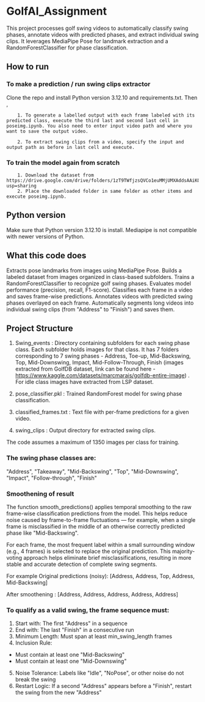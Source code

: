 # GolfAI_Assignment
This project processes golf swing videos to automatically classify swing phases, annotate videos with predicted phases, and extract individual swing clips. It leverages MediaPipe Pose for landmark extraction and a RandomForestClassifier for phase classification.

## How to run
### To make a prediction / run swing clips extractor
Clone the repo and install Python version 3.12.10 and requirements.txt. Then ,

        1. To generate a labelled output with each frame labeled with its predicted class, execute the third last and second last cell in poseimg.ipynb. You also need to enter input video path and where you want to save the output video.
        
        2. To extract swing clips from a video, specify the input and output path as before in last cell and execute.

### To train the model again from scratch 
        1. Download the dataset from   https://drive.google.com/drive/folders/1zT9TWfjzsQVCo1euMMjUMXAddsAAiKQB?usp=sharing
        2. Place the downloaded folder in same folder as other items and execute poseimg.ipynb.

## Python version
Make sure that Python version 3.12.10 is install. Mediapipe  is not compatible with newer versions of Python.

## What this code does
Extracts pose landmarks from images using MediaPipe Pose.
Builds a labeled dataset from images organized in class-based subfolders.
Trains a RandomForestClassifier to recognize golf swing phases.
Evaluates model performance (precision, recall, F1-score).
Classifies each frame in a video and saves frame-wise predictions.
Annotates videos with predicted swing phases overlayed on each frame.
Automatically segments long videos into individual swing clips (from "Address" to "Finish") and saves them.

## Project Structure
1. Swing_events : Directory containing subfolders for each swing phase class. Each subfolder holds images for that class. It has 7 folders corresponding to 7 swing phases - Address, Toe-up, Mid-Backswing, Top, Mid-Downswing, Impact, Mid-Follow-Through, Finish (images extracted from GolfDB dataset, link can be found here - https://www.kaggle.com/datasets/marcmarais/golfdb-entire-image) . For idle class images have extracted from LSP dataset. 

2. pose_classifier.pkl : Trained RandomForest model for swing phase classification.

3. classified_frames.txt : Text file with per-frame predictions for a given video.

4. swing_clips : Output directory for extracted swing clips.


The code assumes a maximum of 1350 images per class for training.

### The swing phase classes are:
"Address", "Takeaway", "Mid-Backswing", "Top", "Mid-Downswing", "Impact", "Follow-through", "Finish"

### Smoothening of result 
The function smooth_predictions() applies temporal smoothing to the raw frame-wise classification predictions from the model. This helps reduce noise caused by frame-to-frame fluctuations — for example, when a single frame is misclassified in the middle of an otherwise correctly predicted phase like "Mid-Backswing".

For each frame, the most frequent label within a small surrounding window (e.g., 4 frames) is selected to replace the original prediction. This majority-voting approach helps eliminate brief misclassifications, resulting in more stable and accurate detection of complete swing segments.

For example 
Original predictions (noisy): [Address, Address, Top, Address, Mid-Backswing]

After smoothening : [Address, Address, Address, Address, Address]

### To qualify as a valid swing, the frame sequence must:

1. Start with: The first "Address" in a sequence
2. End with: The last "Finish" in a consecutive run
3. Minimum Length: Must span at least min_swing_length frames
4. Inclusion Rule:
- Must contain at least one "Mid-Backswing"
- Must contain at least one "Mid-Downswing"
5. Noise Tolerance: Labels like "Idle", "NoPose", or other noise do not break the swing
6. Restart Logic: If a second "Address" appears before a "Finish", restart the swing from the new "Address"

